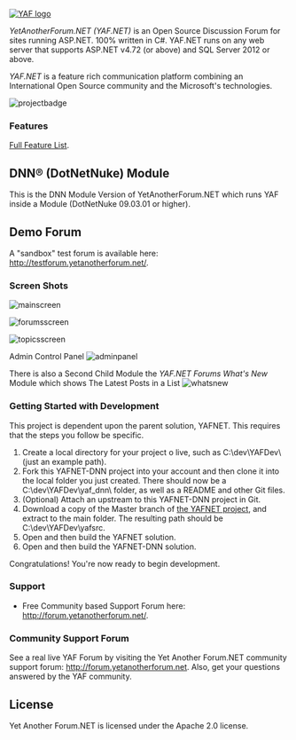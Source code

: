﻿[![YAF logo](https://yetanotherforum.net/forum/Content/images/YAFLogo.svg)](http://www.yetanotherforum.net)

*YetAnotherForum.NET* _(YAF.NET)_ is an Open Source Discussion Forum for sites running ASP.NET. 100% written in C#. YAF.NET runs on any web server that supports ASP.NET v4.72 (or above) and SQL Server 2012 or above.

*YAF.NET* is a feature rich communication platform combining an International Open Source community and the Microsoft's technologies.

![projectbadge](http://www.ohloh.net/p/yaf/widgets/project_partner_badge.gif)


### Features

[Full Feature List](https://github.com/YAFNET/YAFNET/wiki/YAF.NET-Features).

## DNN® (DotNetNuke) Module

This is the DNN Module Version of YetAnotherForum.NET which runs YAF inside a Module (DotNetNuke 09.03.01 or higher).

## Demo Forum

A "sandbox" test forum is available here: http://testforum.yetanotherforum.net/.

### Screen Shots

![mainscreen](https://yetanotherforum.net/assets/img/main.png)

![forumsscreen](https://yetanotherforum.net/assets/img/forum.png)

![topicsscreen](https://yetanotherforum.net/assets/img/topic.png)

Admin Control Panel
![adminpanel](https://yetanotherforum.net/assets/img/admin.png)

There is also a Second Child Module the *YAF.NET Forums What's New* Module which shows The Latest Posts in a List
![whatsnew](http://www.watchersnet.de/Portals/0/screenshots/dnn/ScreenshotYafLatestPosts.jpg)


### Getting Started with Development

This project is dependent upon the parent solution, YAFNET.  This requires that the steps you follow be specific.

1. Create a local directory for your project o live, such as C:\dev\YAFDev\ (just an example path).
2. Fork this YAFNET-DNN project into your account and then clone it into the local folder you just created. There should now be a C:\dev\YAFDev\yaf_dnn\ folder, as well as a README and other Git files.
3. (Optional) Attach an upstream to this YAFNET-DNN project in Git.
4. Download a copy of the Master branch of [the YAFNET project](https://github.com/YAFNET/YAFNET), and extract to the main folder. The resulting path should be C:\dev\YAFDev\yafsrc\.
5. Open and then build the YAFNET solution.
6. Open and then build the YAFNET-DNN solution.

Congratulations! You're now ready to begin development.

### Support
 
* Free Community based Support Forum here: http://forum.yetanotherforum.net/.


### Community Support Forum

See a real live YAF Forum by visiting the Yet Another Forum.NET community support forum: http://forum.yetanotherforum.net. Also, get your questions answered by the YAF community.

## License

Yet Another Forum.NET is licensed under the Apache 2.0 license.
